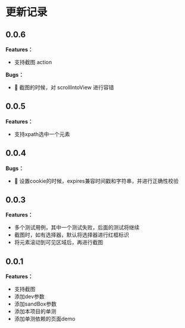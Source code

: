 # 更新记录

## 0.0.6

**Features：**

- 支持截图 action

**Bugs：**

- 🐛 截图的时候，对 scrollIntoView 进行容错

## 0.0.5

**Features：**

- 支持xpath选中一个元素

## 0.0.4

**Bugs：**

- 🐛 设置cookie的时候，expires兼容时间戳和字符串，并进行正确性校验

## 0.0.3

**Features：**

- 多个测试用例，其中一个测试失败，后面的测试将继续
- 截图时，如有选择器，默认将选择器进行红框标识
- 将元素滚动到可见区域后，再进行截图

## 0.0.1

**Features：**

- 支持截图
- 添加dev参数
- 添加sandBox参数
- 添加本项目的单测
- 添加单测依赖的页面demo
